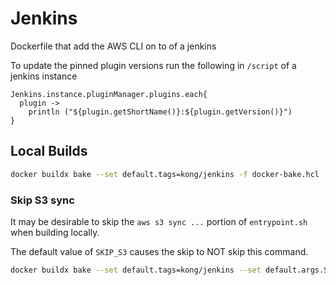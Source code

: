 # Jenkins

Dockerfile that add the AWS CLI on to of a jenkins

To update the pinned plugin versions run the following in `/script` of a jenkins instance

```
Jenkins.instance.pluginManager.plugins.each{
  plugin ->
    println ("${plugin.getShortName()}:${plugin.getVersion()}")
}
```

## Local Builds

```bash
docker buildx bake --set default.tags=kong/jenkins -f docker-bake.hcl
```

### Skip S3 sync

It may be desirable to skip the `aws s3 sync ...` portion of `entrypoint.sh` when building locally.

The default value of `SKIP_S3` causes the skip to NOT skip this command.

```bash
docker buildx bake --set default.tags=kong/jenkins --set default.args.SKIP_S3=true -f docker-bake.hcl
```
